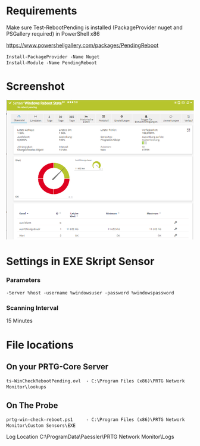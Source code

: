 # Requirements

Make sure Test-RebootPending is installed (PackageProvider nuget and PSGallery required) in PowerShell x86

https://www.powershellgallery.com/packages/PendingReboot

    Install-PackageProvider -Name Nuget
    Install-Module -Name PendingReboot

# Screenshot
![PRTG Screenshot](/IMG/screenshot.png?raw=true "PRTG Screenshot")
    
# Settings in EXE Skript Sensor
### Parameters
    -Server %host -username %windowsuser -password %windowspassword
        
### Scanning Interval
15 Minutes        
        
# File locations

## On your PRTG-Core Server
    ts-WinCheckRebootPending.ovl  - C:\Program Files (x86)\PRTG Network Monitor\lookups

## On The Probe
    prtg-win-check-reboot.ps1     - C:\Program Files (x86)\PRTG Network Monitor\Custom Sensors\EXE
    
Log Location
    C:\ProgramData\Paessler\PRTG Network Monitor\Logs